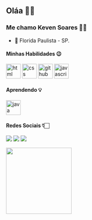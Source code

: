 ## Oláa 👋🏻

### Me chamo Keven Soares 👦🏻


- 📍 Florida Paulista - SP.
 
 
#### Minhas Habilidades 😉

<img src="https://cdn.jsdelivr.net/gh/devicons/devicon/icons/html5/html5-plain.svg" alt="html" width="40" height="40" style="max-width:100%;"></img>
<img src="https://cdn.jsdelivr.net/gh/devicons/devicon/icons/css3/css3-plain.svg" alt="css" width="40" height="40" style="max-width:100%;"></img>
<img src="https://cdn.icon-icons.com/icons2/936/PNG/512/github-logo_icon-icons.com_73546.png" alt="github" width="40" height="40" style="max-width:100%;"></img>
<img src="https://cdn.jsdelivr.net/gh/devicons/devicon/icons/javascript/javascript-plain.svg" alt="javascript" width="40" height="40" style="max-width:100%;"></img> 

#### Aprendendo 💡

<!-- <img src="https://cdn.icon-icons.com/icons2/2107/PNG/512/file_type_reactjs_icon_130205.png" alt="React" width="40" height="40" style="max-width:100%;"></img>
<img src="https://cdn.jsdelivr.net/gh/devicons/devicon/icons/javascript/javascript-plain.svg" alt="javascript" width="40" height="40" style="max-width:100%;"></img> -->
<img src="https://cdn.jsdelivr.net/gh/devicons/devicon/icons/java/java-original.svg"  alt="java" width="40" height="40" style="max-width:100%;" />






#### Redes Sociais 👇🏻


   <a href="https://www.instagram.com/kevensoares.2131/" target="_blank"><img src="https://img.shields.io/badge/-Keven%20Soares-6633cc?style=flat-square&logo=instagram&logoColor=white" target="_blank"></a> 
   <a href="mailto:kevensoares.2131@gmail.com" target="_blank"><img src="https://img.shields.io/badge/-kevensoares.2131@gmail.com-6633cc?style=flat-square&logo=Gmail&logoColor=white" target="_blank"></a> 
<a href="https://www.linkedin.com/in/keven-desenvolvedor/" target="_blank"><img src="https://img.shields.io/badge/-Keven%20Soares-6633cc?style=flat-square&logo=Linkedin&logoColor=white" target="_blank"></a>
 
<div>
   <img height="180em" src="https://github-readme-stats.vercel.app/api/top-langs/?username=kevensoares-10&layout=compact&langs_count=7&theme=white"/>

